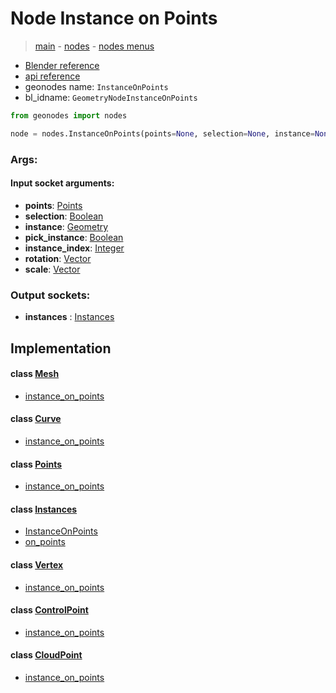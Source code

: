 # Node Instance on Points

> [main](../structure.md) - [nodes](nodes.md) - [nodes menus](nodes_menus.md)

- [Blender reference](https://docs.blender.org/manual/en/latest/modeling/geometry_nodes/instances/instance_on_points.html)
- [api reference](https://docs.blender.org/api/current/bpy.types.GeometryNodeInstanceOnPoints.html)
- geonodes name: `InstanceOnPoints`
- bl_idname: `GeometryNodeInstanceOnPoints`

```python
from geonodes import nodes

node = nodes.InstanceOnPoints(points=None, selection=None, instance=None, pick_instance=None, instance_index=None, rotation=None, scale=None)
```

### Args:

#### Input socket arguments:

- **points**: [Points](Points.md)
- **selection**: [Boolean](Boolean.md)
- **instance**: [Geometry](Geometry.md)
- **pick_instance**: [Boolean](Boolean.md)
- **instance_index**: [Integer](Integer.md)
- **rotation**: [Vector](Vector.md)
- **scale**: [Vector](Vector.md)

### Output sockets:

- **instances** : [Instances](Instances.md)

## Implementation

#### class [Mesh](Mesh.md)

 - [instance_on_points](Mesh.md#instance_on_points)
#### class [Curve](Curve.md)

 - [instance_on_points](Curve.md#instance_on_points)
#### class [Points](Points.md)

 - [instance_on_points](Points.md#instance_on_points)
#### class [Instances](Instances.md)

 - [InstanceOnPoints](Instances.md#InstanceOnPoints-classmethod)
 - [on_points](Instances.md#on_points)
#### class [Vertex](Vertex.md)

 - [instance_on_points](Vertex.md#instance_on_points)
#### class [ControlPoint](ControlPoint.md)

 - [instance_on_points](ControlPoint.md#instance_on_points)
#### class [CloudPoint](CloudPoint.md)

 - [instance_on_points](CloudPoint.md#instance_on_points)
